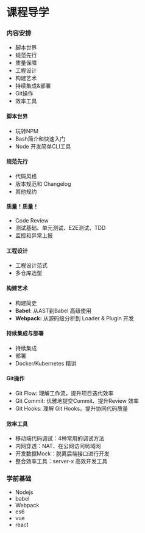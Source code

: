 # 课程导学



### 内容安排

+ 脚本世界
+ 规范先行
+ 质量保障
+ 工程设计
+ 构建艺术
+ 持续集成&部署
+ Git操作
+ 效率工具





#### 脚本世界

+ 玩转NPM
+ Bash简介和快速入门
+ Node 开发简单CLI工具



#### 规范先行

+ 代码风格
+ 版本规范和 Changelog
+ 其他规约



#### 质量！质量！

+ Code  Review
+ 测试基础、单元测试、E2E测试、TDD
+ 监控和异常上报



#### 工程设计

+ 工程设计范式
+ 多仓库选型



#### 构建艺术

+ 构建简史
+ **Babel**: 从AST到Babel 高级使用
+ **Webpack:** 从源码级分析到 Loader & Plugin 开发



#### 持续集成与部署

+ 持续集成
+ 部署
+ Docker/Kubernetes 精讲



#### Git操作

+ Git Flow: 理解工作流，提升项目迭代效率
+ Git Commit: 优雅地提交Commit、提升Review 效率
+ Git Hooks: 理解 Git Hooks。提升协同代码质量



#### 效率工具

+ 移动端代码调试：4种常用的调试方法
+ 内网穿透：NAT、在公网访问局域网
+ 开发数据Mock：脱离后端接口进行开发
+ 整合效率工具：server-x 高效开发工具



### 学前基础

+ Nodejs
+ babel
+ Webpack
+ es6
+ vue
+ react





